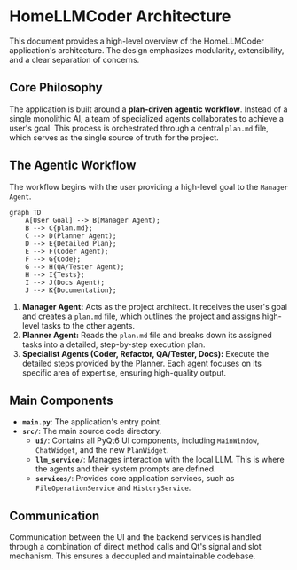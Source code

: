 # HomeLLMCoder Architecture

This document provides a high-level overview of the HomeLLMCoder application's architecture. The design emphasizes modularity, extensibility, and a clear separation of concerns.

## Core Philosophy

The application is built around a **plan-driven agentic workflow**. Instead of a single monolithic AI, a team of specialized agents collaborates to achieve a user's goal. This process is orchestrated through a central `plan.md` file, which serves as the single source of truth for the project.

## The Agentic Workflow

The workflow begins with the user providing a high-level goal to the `Manager Agent`.

```mermaid
graph TD
    A[User Goal] --> B(Manager Agent);
    B --> C{plan.md};
    C --> D(Planner Agent);
    D --> E{Detailed Plan};
    E --> F(Coder Agent);
    F --> G{Code};
    G --> H(QA/Tester Agent);
    H --> I{Tests};
    I --> J(Docs Agent);
    J --> K{Documentation};
```

1.  **Manager Agent:** Acts as the project architect. It receives the user's goal and creates a `plan.md` file, which outlines the project and assigns high-level tasks to the other agents.
2.  **Planner Agent:** Reads the `plan.md` file and breaks down its assigned tasks into a detailed, step-by-step execution plan.
3.  **Specialist Agents (Coder, Refactor, QA/Tester, Docs):** Execute the detailed steps provided by the Planner. Each agent focuses on its specific area of expertise, ensuring high-quality output.

## Main Components

-   **`main.py`**: The application's entry point.
-   **`src/`**: The main source code directory.
    -   **`ui/`**: Contains all PyQt6 UI components, including `MainWindow`, `ChatWidget`, and the new `PlanWidget`.
    -   **`llm_service/`**: Manages interaction with the local LLM. This is where the agents and their system prompts are defined.
    -   **`services/`**: Provides core application services, such as `FileOperationService` and `HistoryService`.

## Communication

Communication between the UI and the backend services is handled through a combination of direct method calls and Qt's signal and slot mechanism. This ensures a decoupled and maintainable codebase.
